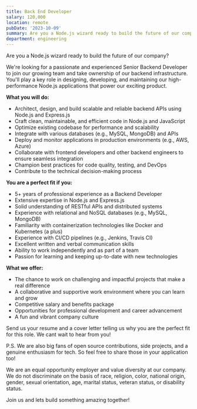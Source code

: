 ```yaml
---
title: Back End Developer
salary: 120,000
location: remote
pubDate: '2023-10-09'
summary: Are you a Node.js wizard ready to build the future of our company? We're looking for a passionate and experienced Senior Backend Developer to join our growing team and take ownership of our backend infrastructure. You'll play a key role in designing, developing, and maintaining our high-performance Node.js applications that power our exciting product.
department: engineering
---
```


Are you a Node.js wizard ready to build the future of our company?

We're looking for a passionate and experienced Senior Backend Developer to join our growing team and take ownership of our backend infrastructure. You'll play a key role in designing, developing, and maintaining our high-performance Node.js applications that power our exciting product.

**What you will do:**

- Architect, design, and build scalable and reliable backend APIs using Node.js and Express.js
- Craft clean, maintainable, and efficient code in Node.js and JavaScript
- Optimize existing codebase for performance and scalability
- Integrate with various databases (e.g., MySQL, MongoDB) and APIs
- Deploy and monitor applications in production environments (e.g., AWS, Azure)
- Collaborate with frontend developers and other backend engineers to ensure seamless integration
- Champion best practices for code quality, testing, and DevOps
- Contribute to the technical decision-making process

**You are a perfect fit if you:**

- 5+ years of professional experience as a Backend Developer
- Extensive expertise in Node.js and Express.js
- Solid understanding of RESTful APIs and distributed systems
- Experience with relational and NoSQL databases (e.g., MySQL, MongoDB)
- Familiarity with containerization technologies like Docker and Kubernetes (a plus)
- Experience with CI/CD pipelines (e.g., Jenkins, Travis CI)
- Excellent written and verbal communication skills
- Ability to work independently and as part of a team
- Passion for learning and keeping up-to-date with new technologies

**What we offer:**

- The chance to work on challenging and impactful projects that make a real difference
- A collaborative and supportive work environment where you can learn and grow
- Competitive salary and benefits package
- Opportunities for professional development and career advancement
- A fun and vibrant company culture

Send us your resume and a cover letter telling us why you are the perfect fit for this role. We cant wait to hear from you!

P.S. We are also big fans of open source contributions, side projects, and a genuine enthusiasm for tech. So feel free to share those in your application too!

We are an equal opportunity employer and value diversity at our company. We do not discriminate on the basis of race, religion, color, national origin, gender, sexual orientation, age, marital status, veteran status, or disability status.

Join us and lets build something amazing together!
